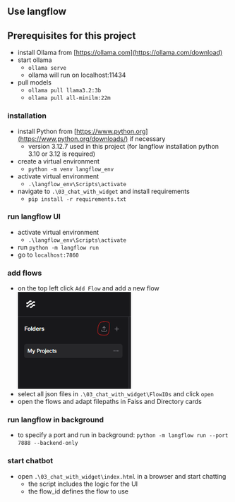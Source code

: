 ## Use langflow

## Prerequisites for this project

- install Ollama from [https://ollama.com](https://ollama.com/download)
- start ollama
  - `ollama serve`
  - ollama will run on localhost:11434
- pull models
  - `ollama pull llama3.2:3b`
  - `ollama pull all-minilm:22m`

### installation

- install Python from [https://www.python.org](https://www.python.org/downloads/) if necessary
  - version 3.12.7 used in this project (for langflow installation python 3.10 or 3.12 is required)
- create a virtual environment
  - `python -m venv langflow_env`
- activate virtual environment
  - `.\langflow_env\Scripts\activate`
- navigate to `.\03_chat_with_widget` and install requirements
  - `pip install -r requirements.txt`

### run langflow UI

- activate virtual environment
  - `.\langflow_env\Scripts\activate`
- run `python -m langflow run`
- go to `localhost:7860`

### add flows

- on the top left click `Add Flow` and add a new flow
  ![add flow](../img/Fig_langflowUpload.png)
- select all json files in `.\03_chat_with_widget\FlowIDs` and click `open`
- open the flows and adapt filepaths in Faiss and Directory cards

### run langflow in background

- to specify a port and run in background: `python -m langflow run --port 7888 --backend-only`

### start chatbot

- open `.\03_chat_with_widget\index.html` in a browser and start chatting
  - the script includes the logic for the UI
  - the flow_id defines the flow to use